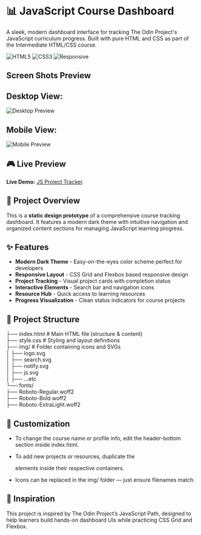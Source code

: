 # 📊 JavaScript Course Dashboard

A sleek, modern dashboard interface for tracking The Odin Project's JavaScript curriculum progress. Built with pure HTML and CSS as part of the Intermediate HTML/CSS course.

![HTML5](https://img.shields.io/badge/HTML5-E34F26?style=for-the-badge&logo=html5&logoColor=white)
![CSS3](https://img.shields.io/badge/CSS3-1572B6?style=for-the-badge&logo=css3&logoColor=white)
![Responsive](https://img.shields.io/badge/Responsive-Design-green?style=for-the-badge)

## Screen Shots Preview
## Desktop View:
![Desktop Preview](./img/desktop_design.png)
## Mobile View:
![Mobile Preview](./img/mobile_design.png)

## 🎮 Live Preview

**Live Demo:** [JS Project Tracker](https://ah0m0ed.github.io/js_course_tracker/).

## 🎯 Project Overview

This is a **static design prototype** of a comprehensive course tracking dashboard. It features a modern dark theme with intuitive navigation and organized content sections for managing JavaScript learning progress.

## ✨ Features

- **Modern Dark Theme** - Easy-on-the-eyes color scheme perfect for developers
- **Responsive Layout** - CSS Grid and Flexbox based responsive design
- **Project Tracking** - Visual project cards with completion status
- **Interactive Elements** - Search bar and navigation icons
- **Resource Hub** - Quick access to learning resources
- **Progress Visualization** - Clean status indicators for course projects

## 🧱 Project Structure

├── index.html # Main HTML file (structure & content)\
├── style.css # Styling and layout definitions\
├── img/ # Folder containing icons and SVGs\
│ ├── logo.svg\
│ ├── search.svg\
│ ├── notify.svg\
│ ├── js.svg\
│ ├── ...etc\
└── fonts/\
├── Roboto-Regular.woff2\
├── Roboto-Bold.woff2\
├── Roboto-ExtraLight.woff2

## 🧩 Customization

- To change the course name or profile info, edit the header-bottom section inside index.html.

- To add new projects or resources, duplicate the <div class="card"> elements inside their respective containers.

- Icons can be replaced in the img/ folder — just ensure filenames match.

## 🧠 Inspiration

This project is inspired by The Odin Project’s JavaScript Path, designed to help learners build hands-on dashboard UIs while practicing CSS Grid and Flexbox.
